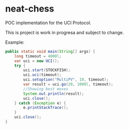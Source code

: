 # neat-chess

POC implementation for the UCI Protocol. 

This is project is work in progresa and subject to change.

Example:

```java
public static void main(String[] args) {
    long timeout = 4000l;
    var uci = new UCI();
    try {
        uci.start(STOCKFISH);
        uci.uci(timeout);
        uci.setoption("MultiPV", 10, timeout);
        var result = uci.go(20, 1000l, timeout);
        //Showing best moves
        System.out.println(result);
        uci.close();
    } catch (Exception e) {
        e.printStackTrace();
    }
    uci.close();
}
```
